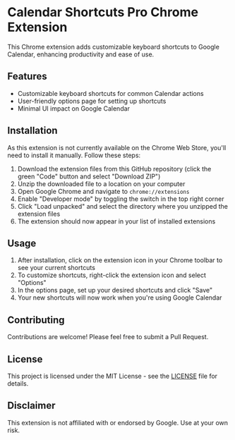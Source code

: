 # Calendar Shortcuts Pro Chrome Extension

This Chrome extension adds customizable keyboard shortcuts to Google Calendar, enhancing productivity and ease of use.

## Features

- Customizable keyboard shortcuts for common Calendar actions
- User-friendly options page for setting up shortcuts
- Minimal UI impact on Google Calendar

## Installation

As this extension is not currently available on the Chrome Web Store, you'll need to install it manually. Follow these steps:

1. Download the extension files from this GitHub repository (click the green "Code" button and select "Download ZIP")
2. Unzip the downloaded file to a location on your computer
3. Open Google Chrome and navigate to `chrome://extensions`
4. Enable "Developer mode" by toggling the switch in the top right corner
5. Click "Load unpacked" and select the directory where you unzipped the extension files
6. The extension should now appear in your list of installed extensions

## Usage

1. After installation, click on the extension icon in your Chrome toolbar to see your current shortcuts
2. To customize shortcuts, right-click the extension icon and select "Options"
3. In the options page, set up your desired shortcuts and click "Save"
4. Your new shortcuts will now work when you're using Google Calendar

## Contributing

Contributions are welcome! Please feel free to submit a Pull Request.

## License

This project is licensed under the MIT License - see the [LICENSE](LICENSE) file for details.

## Disclaimer

This extension is not affiliated with or endorsed by Google. Use at your own risk.
